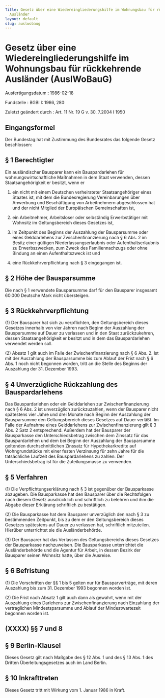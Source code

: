 ```yaml
---
Title: Gesetz über eine Wiedereingliederungshilfe im Wohnungsbau für rückkehrende
  Ausländer
layout: default
slug: auslwobaug
---
```


# Gesetz über eine Wiedereingliederungshilfe im Wohnungsbau für rückkehrende Ausländer (AuslWoBauG)

Ausfertigungsdatum
:   1986-02-18

Fundstelle
:   BGBl I: 1986, 280

Zuletzt geändert durch
:   Art. 11 Nr. 19 G v. 30. 7.2004 I 1950


## Eingangsformel

Der Bundestag hat mit Zustimmung des Bundesrates das folgende Gesetz
beschlossen:


## § 1 Berechtigter

Ein ausländischer Bausparer kann ein Bauspardarlehen für
wohnungswirtschaftliche Maßnahmen in dem Staat verwenden, dessen
Staatsangehörigkeit er besitzt, wenn er

1.  ein nicht mit einem Deutschen verheirateter Staatsangehöriger eines
    Staates ist, mit dem die Bundesregierung Vereinbarungen über Anwerbung
    und Beschäftigung von Arbeitnehmern abgeschlossen hat und der nicht
    Mitglied der Europäischen Gemeinschaften ist,


2.  ein Arbeitnehmer, Arbeitsloser oder selbständig Erwerbstätiger mit
    Wohnsitz im Geltungsbereich dieses Gesetzes ist,


3.  im Zeitpunkt des Beginns der Auszahlung der Bausparsumme oder eines
    Gelddarlehens zur Zwischenfinanzierung nach § 6 Abs. 2 im Besitz einer
    gültigen Niederlassungserlaubnis oder Aufenthaltserlaubnis zu
    Erwerbszwecken, zum Zweck des Familiennachzugs oder ohne Bindung an
    einen Aufenthaltszweck ist und


4.  eine Rückkehrverpflichtung nach § 3 eingegangen ist.





## § 2 Höhe der Bausparsumme

Die nach § 1 verwendete Bausparsumme darf für den Bausparer insgesamt
60\.000 Deutsche Mark nicht übersteigen.


## § 3 Rückkehrverpflichtung

(1) Der Bausparer hat sich zu verpflichten, den Geltungsbereich dieses
Gesetzes innerhalb von vier Jahren nach Beginn der Auszahlung der
Bausparsumme auf Dauer zu verlassen und in den Staat zurückzukehren,
dessen Staatsangehörigkeit er besitzt und in dem das Bauspardarlehen
verwendet werden soll.

(2) Absatz 1 gilt auch im Falle der Zwischenfinanzierung nach § 6 Abs.
2\. Ist mit der Auszahlung der Bausparsumme bis zum Ablauf der Frist
nach § 6 Abs. 1 noch nicht begonnen worden, tritt an die Stelle des
Beginns der Auszahlung der 31. Dezember 1993.


## § 4 Unverzügliche Rückzahlung des Bauspardarlehens

Das Bauspardarlehen oder ein Gelddarlehen zur Zwischenfinanzierung
nach § 6 Abs. 2 ist unverzüglich zurückzuzahlen, wenn der Bausparer
nicht spätestens vier Jahre und drei Monate nach Beginn der Auszahlung
der Bausparsumme den Geltungsbereich dieses Gesetzes auf Dauer
verläßt. Im Falle der Aufnahme eines Gelddarlehens zur
Zwischenfinanzierung gilt § 3 Abs. 2 Satz 2 entsprechend. Außerdem hat
der Bausparer der Bausparkasse den Unterschiedsbetrag zwischen dem
Zinssatz für das Bauspardarlehen und dem bei Beginn der Auszahlung der
Bausparsumme geltenden durchschnittlichen Zinssatz für
Hypothekarkredite auf Wohngrundstücke mit einer festen Verzinsung für
zehn Jahre für die tatsächliche Laufzeit des Bauspardarlehens zu
zahlen. Der Unterschiedsbetrag ist für die Zuteilungsmasse zu
verwenden.


## § 5 Verfahren

(1) Die Verpflichtungserklärung nach § 3 ist gegenüber der
Bausparkasse abzugeben. Die Bausparkasse hat den Bausparer über die
Rechtsfolgen nach diesem Gesetz ausdrücklich und schriftlich zu
belehren und ihm die Abgabe dieser Erklärung schriftlich zu
bestätigen.

(2) Die Bausparkasse hat dem Bausparer unverzüglich den nach § 3 zu
bestimmenden Zeitpunkt, bis zu dem er den Geltungsbereich dieses
Gesetzes spätestens auf Dauer zu verlassen hat, schriftlich
mitzuteilen. Hierüber unterrichtet sie die Ausländerbehörde.

(3) Der Bausparer hat das Verlassen des Geltungsbereichs dieses
Gesetzes der Bausparkasse nachzuweisen. Die Bausparkasse unterrichtet
die Ausländerbehörde und die Agentur für Arbeit, in dessen Bezirk der
Bausparer seinen Wohnsitz hatte, über die Ausreise.


## § 6 Befristung

(1) Die Vorschriften der §§ 1 bis 5 gelten nur für Bausparverträge,
mit deren Auszahlung bis zum 31. Dezember 1993 begonnen worden ist.

(2) Die Frist nach Absatz 1 gilt auch dann als gewahrt, wenn mit der
Auszahlung eines Darlehens zur Zwischenfinanzierung nach Einzahlung
der vertraglichen Mindestsparsumme und Ablauf der Mindestwartezeit
begonnen worden ist.


## (XXXX) §§ 7 und 8



## § 9 Berlin-Klausel

Dieses Gesetz gilt nach Maßgabe des § 12 Abs. 1 und des § 13 Abs. 1
des Dritten Überleitungsgesetzes auch im Land Berlin.


## § 10 Inkrafttreten

Dieses Gesetz tritt mit Wirkung vom 1. Januar 1986 in Kraft.

